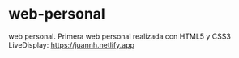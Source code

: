 # web-personal
web personal.
Primera web personal realizada con HTML5 y CSS3 
LiveDisplay: https://juannh.netlify.app
